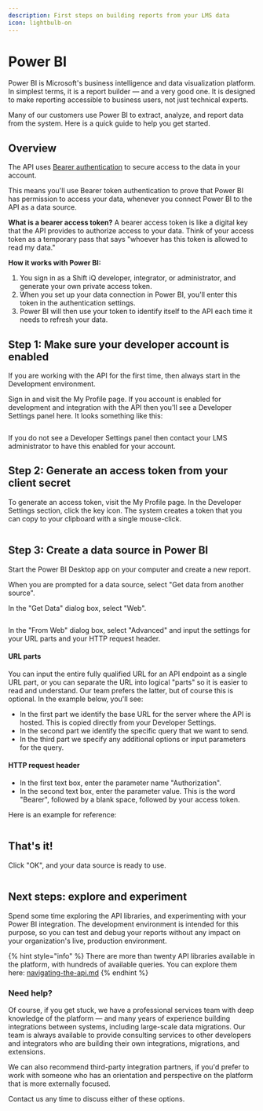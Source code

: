 ```yaml
---
description: First steps on building reports from your LMS data
icon: lightbulb-on
---
```


# Power BI

Power BI is Microsoft's business intelligence and data visualization platform. In simplest terms, it is a report builder — and a very good one. It is designed to make reporting accessible to business users, not just technical experts.

Many of our customers use Power BI to extract, analyze, and report data from the system. Here is a quick guide to help you get started.

## Overview

The API uses [Bearer authentication](https://swagger.io/docs/specification/v3_0/authentication/bearer-authentication/) to secure access to the data in your account.

This means you'll use Bearer token authentication to prove that Power BI has permission to access your data, whenever you connect Power BI to the API as a data source.

**What is a bearer access token?** A bearer access token is like a digital key that the API provides to authorize access to your data. Think of your access token as a temporary pass that says "whoever has this token is allowed to read my data."

**How it works with Power BI:**

1. You sign in as a Shift iQ developer, integrator, or administrator, and generate your own private access token.
2. When you set up your data connection in Power BI, you'll enter this token in the authentication settings.
3. Power BI will then use your token to identify itself to the API each time it needs to refresh your data.

## Step 1: Make sure your developer account is enabled

If you are working with the API for the first time, then always start in the Development environment.&#x20;

Sign in and visit the My Profile page. If you account is enabled for development and integration with the API then you'll see a Developer Settings panel here. It looks something like this:

<figure><img src="../.gitbook/assets/power-bi-1 (1).png" alt=""><figcaption></figcaption></figure>

If you do not see a Developer Settings panel then contact your LMS administrator to have this enabled for your account.

## Step 2: Generate an access token from your client secret

To generate an access token, visit the My Profile page. In the Developer Settings section, click the key icon. The system creates a token that you can copy to your clipboard with a single mouse-click.

<figure><img src="../.gitbook/assets/power-bi-2.png" alt=""><figcaption></figcaption></figure>

## Step 3: Create a data source in Power BI

Start the Power BI Desktop app on your computer and create a new report.&#x20;

When you are prompted for a data source, select "Get data from another source".&#x20;

In the "Get Data" dialog box, select "Web".

<figure><img src="../.gitbook/assets/power-bi-3.png" alt=""><figcaption></figcaption></figure>

In the "From Web" dialog box, select "Advanced" and input the settings for your URL parts and your HTTP request header.

#### URL parts

You can input the entire fully qualified URL for an API endpoint as a single URL part, or you can separate the URL into logical "parts" so it is easier to read and understand. Our team prefers the latter, but of course this is optional. In the example below, you'll see:

* In the first part we identify the base URL for the server where the API is hosted. This is copied directly from your Developer Settings.
* In the second part we identify the specific query that we want to send.
* In the third part we specify any additional options or input parameters for the query.

#### HTTP request header

* In the first text box, enter the parameter name "Authorization".
* In the second text box, enter the parameter value. This is the word "Bearer", followed by a blank space, followed by your access token.

Here is an example for reference:

<figure><img src="../.gitbook/assets/power-bi-4.png" alt=""><figcaption></figcaption></figure>

## That's it!

Click "OK", and your data source is ready to use.

<figure><img src="../.gitbook/assets/power-bi-5.png" alt=""><figcaption></figcaption></figure>

## Next steps: explore and experiment

Spend some time exploring the API libraries, and experimenting with your Power BI integration. The development environment is intended for this purpose, so you can test and debug your reports without any impact on your organization's live, production environment.

{% hint style="info" %}
There are more than twenty API libraries available in the platform, with hundreds of available queries. You can explore them here: [navigating-the-api.md](../api-v2/navigating-the-api.md "mention")
{% endhint %}

### Need help?

Of course, if you get stuck, we have a professional services team with deep knowledge of the platform — and many years of experience building integrations between systems, including large-scale data migrations. Our team is always available to provide consulting services to other developers and integrators who are building their own integrations, migrations, and extensions.

We can also recommend third-party integration partners, if you'd prefer to work with someone who has an orientation and perspective on the platform that is more externally focused.

Contact us any time to discuss either of these options.
